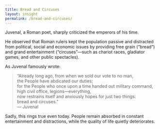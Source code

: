 ```yaml
---
title: Bread and Circuses
layout: insight
permalink: /bread-and-circuses/
---
```


Juvenal, a Roman poet, sharply criticized the emperors of his time.

He observed that Roman rulers kept the population passive and distracted from political, social and economic issues by providing free grain (“bread”) and grand entertainment (“circuses”—such as chariot races, gladiator games, and other public spectacles).

As Juvenal famously wrote:

> “Already long ago, from when we sold our vote to no man,  
> the People have abdicated our duties;  
> for the People who once upon a time handed out military command, high civil office, legions—everything,  
> now restrains itself and anxiously hopes for just two things:  
> bread and circuses.”  
> — Juvenal

Sadly, this rings true even today. People remain absorbed in constant entertainment and distractions, while the quality of life quietly deteriorates.
